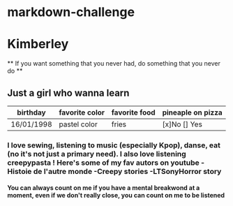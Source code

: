 # markdown-challenge

# Kimberley #
** If you want something that you never had, do something that you never do ** 
## Just a girl who wanna learn ##
| birthday | favorite color | favorite food | pineaple on pizza |
| -------- | -------------- | ------------- | ----------------- |
| 16/01/1998 | pastel color | fries         | [x]No [] Yes      |
### I love sewing, listening to music (especially Kpop), danse, eat (no it's not just a primary need). I also love listening creepypasta ! Here's some of my fav autors on youtube -Histoie de l'autre monde -Creepy stories -LTSonyHorror story ###
#### You can always count on me if you have a mental breakwond at a moment, even if we don't really close, you can count on me to be listened ####
 
